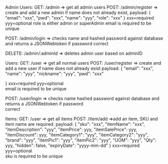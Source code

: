<!-- // API Endpoints -->

Admin Users:
GET: /admin => get all admin users
POST: /admin/register => create and add a new admin if name does not already exist,
payload:
{
    "email": "xxx",
    "pwd": "xxx",
    "name": "yyy",
    "role": "xxx"
}
xxx=required
yyy=optional
role is either admin or superAdmin
email is required to be unique 

POST: /admin/login => checks name and hashed password against database and returns a JSONWebtoken if password 
                      correct

DELETE: /admin/:adminId => deletes admin user based on adminID


Users:
GET: /user => get all normal users
POST: /user/register => create and add a new user if name does not already exist
payload:
{
    "email": "xxx",
    "name": "yyy",
    "nickname": "yyy",
    "pwd": "xxx"

}
xxx=required
yyy=optional    
email is required to be unique     

POST: /user/login => checks name hashed password against database and returns a JSONWebtoken if password    
                     correct


Items:
GET: /user => get all items
POST: /item/add =>add an item, SKU and item name are required.
payload:
{
    "sku": "xxx",
    "itemName": "xxx",
    "itemDescription": "yyy",
    "itemPrice": yyy,
    "itemSalePrice": yyy,
    "itemDiscount": yyy,
    "itemCategory1": "yyy",
    "itemCategory2": "yyy",
    "brand": "yyy",
    "itemPic1": "yyy",
    "itemPic2": "yyy",
    "UOM": "yyy",
    "Qty": yyy,
    "hidden": false,
    "expiryDate": "yyyy-mm-dd"
}
xxx=required
yyy=optional        
sku is required to be unique
